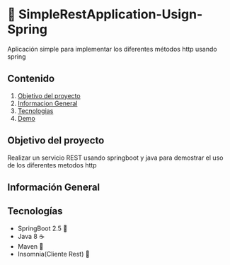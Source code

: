 # :leaves: SimpleRestApplication-Usign-Spring
 Aplicación simple para implementar los diferentes métodos http usando spring


## Contenido
1. [Objetivo del proyecto](#Objetivo_del_Proyecto)
2. [Informacion General](#Informacion_General)
3. [Tecnologias](#Tecnologias)
5. [Demo](#Demo)


## Objetivo del proyecto
Realizar un servicio  REST usando springboot y java para demostrar el  uso de los diferentes metodos http


## Información General


## Tecnologías
* SpringBoot 2.5 :seedling:
* Java 8 :coffee:
* Maven :leaves:
* Insomnia(Cliente Rest) :first_quarter_moon_with_face:
